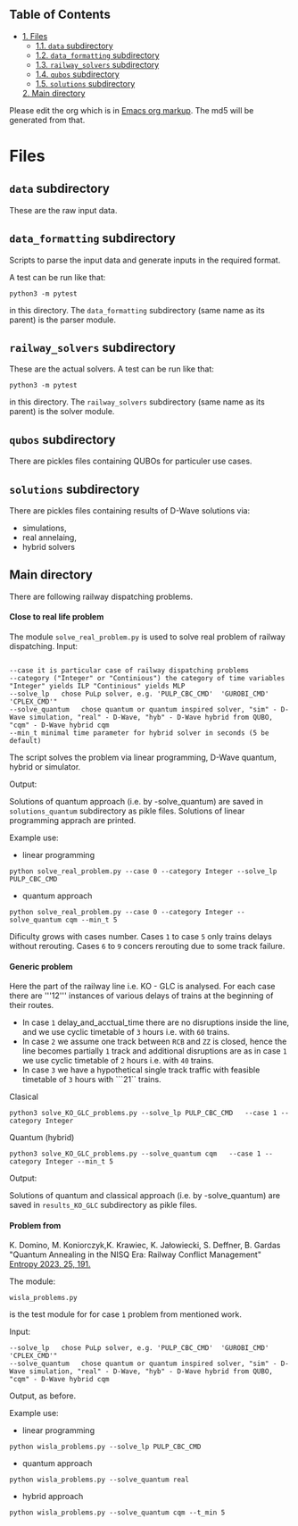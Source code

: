<div id="table-of-contents">
<h2>Table of Contents</h2>
<div id="text-table-of-contents">
<ul>
<li><a href="#sec-1">1. Files</a>
<ul>
<li><a href="#sec-1-1">1.1. <code>data</code> subdirectory</a></li>
<li><a href="#sec-1-2">1.2. <code>data_formatting</code> subdirectory</a></li>
<li><a href="#sec-1-3">1.3. <code>railway_solvers</code> subdirectory</a></li>
<li><a href="#sec-1-4">1.4. <code>qubos</code> subdirectory</a></li>
<li><a href="#sec-1-4">1.5. <code>solutions</code> subdirectory</a></li>
</ul>
</li><a href="#sec-2">2. Main directory</a>
</ul>
</div>
</div>


Please edit the org which is in [Emacs org markup](https://orgmode.org/guide/Markup.html). The md5 will be
generated from that.

# Files<a id="sec-1" name="sec-1"></a>

## `data` subdirectory<a id="sec-1-1" name="sec-1-1"></a>

These are the raw input data.

## `data_formatting` subdirectory<a id="sec-1-2" name="sec-1-2"></a>

Scripts to parse the input data and generate inputs in the required
format.


A test can be run like that:

    python3 -m pytest

in this directory. The `data_formatting` subdirectory (same name as
its parent) is the parser module.

## `railway_solvers` subdirectory<a id="sec-1-3" name="sec-1-3"></a>

These are the actual solvers. A test can be run like that:

    python3 -m pytest

in this directory. The `railway_solvers` subdirectory (same name as
its parent) is the solver module.


## `qubos` subdirectory<a id="sec-1-4" name="sec-1-4"></a>

There are pickles files containing QUBOs for particuler use cases. 

## `solutions` subdirectory<a id="sec-1-5" name="sec-1-5"></a>

There are pickles files containing results of D-Wave solutions via:
- simulations, 
- real annelaing,
- hybrid solvers

## Main directory<a id="sec-2" name="sec-2"></a>

There are following railway dispatching problems.

#### Close to real life problem

The module ```solve_real_problem.py``` is used to solve real problem of railway dispatching.
Input:
```

--case it is particular case of railway dispatching problems
--category ("Integer" or "Continious") the category of time variables "Integer" yields ILP "Continious" yields MLP
--solve_lp   chose PuLp solver, e.g. 'PULP_CBC_CMD'  'GUROBI_CMD' 'CPLEX_CMD'"  
--solve_quantum   chose quantum or quantum inspired solver, "sim" - D-Wave simulation, "real" - D-Wave, "hyb" - D-Wave hybrid from QUBO, "cqm" - D-Wave hybrid cqm
--min_t minimal time parameter for hybrid solver in seconds (5 be default)
```

The script solves the problem via linear programming, D-Wave quantum, hybrid or simulator.

Output:

Solutions of quantum approach (i.e. by -solve_quantum) are saved in ```solutions_quantum``` subdirectory as pikle files. Solutions of linear programming apprach are  printed.


Example use:

- linear programming
```
python solve_real_problem.py --case 0 --category Integer --solve_lp PULP_CBC_CMD 
```
- quantum approach
```
python solve_real_problem.py --case 0 --category Integer --solve_quantum cqm --min_t 5
```

Dificulty grows with cases number. Cases ```1``` to case ```5``` only trains delays without rerouting. Cases ```6``` to ```9``` concers rerouting due to 
some track failure.


#### Generic problem

Here the part of the railway line i.e. KO - GLC is analysed. For each case there are '''12''' instances of various delays of trains at the beginning of their routes. 

- In case ```1``` delay_and_acctual_time there are no disruptions inside the line, and we use cyclic timetable of ```3``` hours i.e. with ```60``` trains. 
- In case ```2``` we assume one track between ```RCB``` and ```ZZ``` is closed, hence the line becomes partially ```1``` track and additional disruptions are as in case ```1``` we use cyclic timetable of ```2``` hours i.e. with ```40``` trains.
- In case  ```3``` we have a hypothetical single track traffic with feasible timetable of ```3``` hours with ```21`` trains.

Clasical 

```python3 solve_KO_GLC_problems.py --solve_lp PULP_CBC_CMD   --case 1 --category Integer```


Quantum (hybrid)

```python3 solve_KO_GLC_problems.py --solve_quantum cqm   --case 1 --category Integer --min_t 5```


Output:

Solutions of quantum and classical approach (i.e. by -solve_quantum) are saved in ```results_KO_GLC``` subdirectory as pikle files. 

#### Problem from 
K. Domino, M. Koniorczyk,K. Krawiec, K. Jałowiecki, S. Deffner, B. Gardas "Quantum Annealing in the NISQ Era: Railway
Conflict Management" [Entropy 2023, 25, 191.](https://doi.org/10.3390/e25020191)

The module:
```
wisla_problems.py 
```
is the test module for for case ```1``` problem from mentioned work.

Input:
```
--solve_lp   chose PuLp solver, e.g. 'PULP_CBC_CMD'  'GUROBI_CMD' 'CPLEX_CMD'"  
--solve_quantum   chose quantum or quantum inspired solver, "sim" - D-Wave simulation, "real" - D-Wave, "hyb" - D-Wave hybrid from QUBO, "cqm" - D-Wave hybrid cqm
```

Output, as before.

Example use:

- linear programming
```
python wisla_problems.py --solve_lp PULP_CBC_CMD
```
- quantum approach
```
python wisla_problems.py --solve_quantum real
```

- hybrid approach
```
python wisla_problems.py --solve_quantum cqm --t_min 5
```
